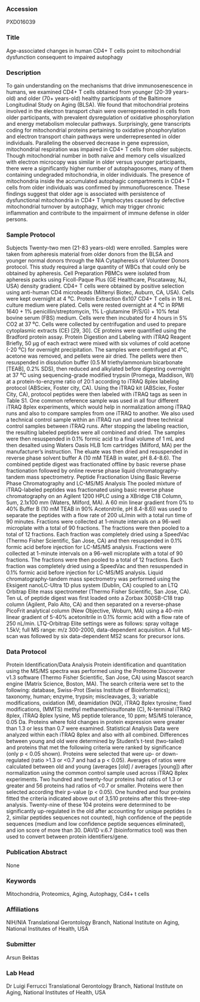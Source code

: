 ### Accession
PXD016039

### Title
Age-associated changes in human CD4+ T cells point to mitochondrial dysfunction consequent to impaired autophagy

### Description
To gain understanding on the mechanisms that drive immunosenescence in humans, we examined CD4+ T cells obtained from younger (20-39 years-old) and older (70+ years-old) healthy participants of the Baltimore Longitudinal Study on Aging (BLSA).  We found that mitochondrial proteins involved in the electron transport chain were overrepresented in cells from older participants, with prevalent dysregulation of oxidative phosphorylation and energy metabolism molecular pathways.  Surprisingly, gene transcripts coding for mitochondrial proteins pertaining to oxidative phosphorylation and electron transport chain pathways were underrepresented in older individuals.  Paralleling the observed decrease in gene expression, mitochondrial respiration was impaired in CD4+ T cells from older subjects.  Though mitochondrial number in both naïve and memory cells visualized with electron microcopy was similar in older versus younger participants, there were a significantly higher number of autophagosomes, many of them containing undegraded mitochondria, in older individuals.  The presence of mitochondria inside the accumulated autophagic compartments in CD4+ T cells from older individuals was confirmed by immunofluorescence.  These findings suggest that older age is associated with persistence of dysfunctional mitochondria in CD4+ T lymphocytes caused by defective mitochondrial turnover by autophagy, which may trigger chronic inflammation and contribute to the impairment of immune defense in older persons.

### Sample Protocol
Subjects Twenty-two men (21-83 years-old) were enrolled.  Samples were taken from apheresis material from older donors from the BLSA and younger normal donors through the NIA Cytapheresis of Volunteer Donors protocol.  This study required a large quantity of WBCs that could only be obtained by apheresis.  Cell Preparation PBMCs were isolated from apheresis packs using Ficoll-Paque Plus (GE Healthcare, Piscataway, NJ, USA) density gradient.  CD4+ T cells were obtained by positive selection using anti-human CD4 microbeads (Miltenyi Biotec, Auburn, CA, USA).  Cells were kept overnight at 4 ⁰C.  Protein Extraction 6x107 CD4+ T cells in 18 mL culture medium were plated.  Cells were rested overnight at 4 ⁰C in RPMI 1640 + 1% penicillin/streptomycin, 1% L-glutamine (P/S/G) + 10% fetal bovine serum (FBS) medium.  Cells were then incubated for 4 hours in 5% CO2 at 37 ⁰C.  Cells were collected by centrifugation and used to prepare cytoplasmic extracts (CE) [29, 30].  CE proteins were quantified using the Bradford protein assay.  Protein Digestion and Labeling with iTRAQ Reagent Briefly, 50 µg of each extract were mixed with six volumes of cold acetone (-20 ⁰C) for overnight precipitation.  The samples were centrifuged at 4⁰C, acetone was removed, and pellets were air dried.  The pellets were then resuspended in dissolution buffer (0.5 M triethylammonium bicarbonate [TEAB], 0.2% SDS), then reduced and alkylated before digesting overnight at 37 ⁰C using sequencing-grade modified trypsin (Promega, Maddison, WI) at a protein-to-enzyme ratio of 20:1 according to iTRAQ 8plex labeling protocol (ABSciex, Foster city, CA).  Using the iTRAQ kit (ABSciex, Foster City, CA), protocol peptides were then labeled with iTRAQ tags as seen in Table S1.  One common reference sample was used in all four different iTRAQ 8plex experiments, which would help in normalization among iTRAQ runs and also to compare samples from one iTRAQ to another.  We also used a technical control sample within an iTRAQ run and used three technical control samples between iTRAQ runs.  After stopping the labeling reaction, the resulting labeled peptides were all combined and dried.  The samples were then resuspended in 0.1% formic acid to a final volume of 1 mL and then desalted using Waters Oasis HLB 1cm cartridges (Milford, MA) per the manufacturer’s instruction.  The eluate was then dried and resuspended in reverse phase solvent buffer A (10 mM TEAB in water, pH 8.4-8.6).  The combined peptide digest was fractionated offline by basic reverse phase fractionation followed by online reverse phase liquid chromatography-tandem mass spectrometry.  Peptide Fractionation Using Basic Reverse Phase Chromatography and LC-MS/MS Analysis The pooled mixture of iTRAQ-labeled peptides was fractionated using basic reverse phase chromatography on an Agilent 1200 HPLC using a XBridge C18 Column, 5um, 2.1x100 mm (Waters, Milford, MA).  A 60 min linear gradient from 0% to 40% Buffer B (10 mM TEAB in 90% Acetonitrile, pH 8.4-8.6)) was used to separate the peptides with a flow rate of 200 uL/min with a total run time of 90 minutes.  Fractions were collected at 1-minute intervals on a 96-well microplate with a total of 90 fractions.  The fractions were then pooled to a total of 12 fractions.  Each fraction was completely dried using a SpeedVac (Thermo Fisher Scientific, San Jose, CA) and then resuspended in 0.1% formic acid before injection for LC-MS/MS analysis.  Fractions were collected at 1-minute intervals on a 96-well microplate with a total of 90 fractions.  The fractions were then pooled to a total of 12 fractions.  Each fraction was completely dried using a SpeedVac and then resuspended in 0.1% formic acid before injection for LC-MS/MS analysis.  Liquid chromatography-tandem mass spectrometry was performed using the Eksigent nanoLC-Ultra 1D plus system (Dublin, CA) coupled to an LTQ Orbitrap Elite mass spectrometer (Thermo Fisher Scientific, San Jose, CA).  Ten uL of peptide digest was first loaded onto a Zorbax 300SB-C18 trap column (Agilent, Palo Alto, CA) and then separated on a reverse-phase PicoFrit analytical column (New Objective, Woburn, MA) using a 40-min linear gradient of 5-40% acetonitrile in 0.1% formic acid with a flow rate of 250 nL/min.  LTQ-Orbitrap Elite settings were as follows: spray voltage 1.5kV; full MS range: m/z 300-2000, data-dependent acquisition.  A full MS-scan was followed by six data-dependent MS2 scans for precursor ions.

### Data Protocol
Protein Identification/Data Analysis Protein identification and quantitation using the MS/MS spectra was performed using the Proteome Discoverer v1.3 software (Thermo Fisher Scientific, San Jose, CA) using Mascot search engine (Matrix Science, Boston, MA).  The search criteria were set to the following: database, Swiss-Prot (Swiss Institute of Bioinformatics); taxonomy, human; enzyme, trypsin; miscleavages, 3; variable modifications, oxidation (M), deamidation (NQ), iTRAQ 8plex tyrosine; fixed modifications, (MMTS) methyl methanethiosulfonate (C), N-terminal iTRAQ 8plex, iTRAQ 8plex lysine, MS peptide tolerance, 10 ppm; MS/MS tolerance, 0.05 Da.  Proteins where fold changes in protein expression were greater than 1.3 or less than 0.7 were examined.  Statistical Analysis Data were analyzed within each iTRAQ 8plex and also with all combined.  Differences between young and old were determined by Student’s t-test (two-tailed) and proteins that met the following criteria were ranked by significance (only p < 0.05 shown).  Proteins were selected that were up- or down-regulated (ratio >1.3 or <0.7 and had a p < 0.05).  Averages of ratios were calculated between old and young (averages [old] / averages [young]) after normalization using the common control sample used across iTRAQ 8plex experiments.  Two hundred and twenty-four proteins had ratios of 1.3 or greater and 56 proteins had ratios of <0.7 or smaller.  Proteins were then selected according their p-value (p < 0.05).  One hundred and four proteins fitted the criteria indicated above out of 3,510 proteins after this three-step analysis.  Twenty-nine of these 104 proteins were determined to be significantly up-regulated in the old after accounting for unique peptides (≥ 2, similar peptides sequences not counted), high confidence of the peptide sequences (medium and low confidence peptide sequences eliminated), and ion score of more than 30.  DAVID v.6.7 (bioinformatics tool) was then used to convert between protein identifiers/gene.

### Publication Abstract
None

### Keywords
Mitochondria, Proteomics, Aging, Autophagy, Cd4+ t cells

### Affiliations
NIH/NIA
Translational Gerontology Branch, National Institute on Aging, National Institutes of Health, USA

### Submitter
Arsun Bektas

### Lab Head
Dr Luigi Ferrucci
Translational Gerontology Branch, National Institute on Aging, National Institutes of Health, USA


